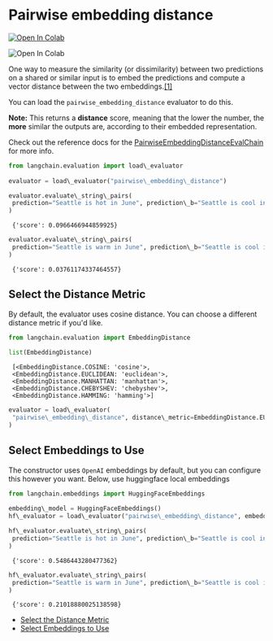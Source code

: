 # Pairwise embedding distance

[![Open In Colab](https://colab.research.google.com/assets/colab-badge.svg)](https://colab.research.google.com/github/langchain-ai/langchain/blob/master/docs/docs/guides/evaluation/comparison/pairwise_embedding_distance.ipynb)

![Open In Colab](https://colab.research.google.com/assets/colab-badge.svg)

One way to measure the similarity (or dissimilarity) between two predictions on a shared or similar input is to embed the predictions and compute a vector distance between the two embeddings.[\[1\]](#cite_note-1)

You can load the `pairwise_embedding_distance` evaluator to do this.

**Note:** This returns a **distance** score, meaning that the lower the number, the **more** similar the outputs are, according to their embedded representation.

Check out the reference docs for the [PairwiseEmbeddingDistanceEvalChain](https://api.python.langchain.com/en/latest/evaluation/langchain.evaluation.embedding_distance.base.PairwiseEmbeddingDistanceEvalChain.html#langchain.evaluation.embedding_distance.base.PairwiseEmbeddingDistanceEvalChain) for more info.

```python
from langchain.evaluation import load\_evaluator  
  
evaluator = load\_evaluator("pairwise\_embedding\_distance")  

```

```python
evaluator.evaluate\_string\_pairs(  
 prediction="Seattle is hot in June", prediction\_b="Seattle is cool in June."  
)  

```

```text
 {'score': 0.0966466944859925}  

```

```python
evaluator.evaluate\_string\_pairs(  
 prediction="Seattle is warm in June", prediction\_b="Seattle is cool in June."  
)  

```

```text
 {'score': 0.03761174337464557}  

```

## Select the Distance Metric[​](#select-the-distance-metric "Direct link to Select the Distance Metric")

By default, the evaluator uses cosine distance. You can choose a different distance metric if you'd like.

```python
from langchain.evaluation import EmbeddingDistance  
  
list(EmbeddingDistance)  

```

```text
 [<EmbeddingDistance.COSINE: 'cosine'>,  
 <EmbeddingDistance.EUCLIDEAN: 'euclidean'>,  
 <EmbeddingDistance.MANHATTAN: 'manhattan'>,  
 <EmbeddingDistance.CHEBYSHEV: 'chebyshev'>,  
 <EmbeddingDistance.HAMMING: 'hamming'>]  

```

```python
evaluator = load\_evaluator(  
 "pairwise\_embedding\_distance", distance\_metric=EmbeddingDistance.EUCLIDEAN  
)  

```

## Select Embeddings to Use[​](#select-embeddings-to-use "Direct link to Select Embeddings to Use")

The constructor uses `OpenAI` embeddings by default, but you can configure this however you want. Below, use huggingface local embeddings

```python
from langchain.embeddings import HuggingFaceEmbeddings  
  
embedding\_model = HuggingFaceEmbeddings()  
hf\_evaluator = load\_evaluator("pairwise\_embedding\_distance", embeddings=embedding\_model)  

```

```python
hf\_evaluator.evaluate\_string\_pairs(  
 prediction="Seattle is hot in June", prediction\_b="Seattle is cool in June."  
)  

```

```text
 {'score': 0.5486443280477362}  

```

```python
hf\_evaluator.evaluate\_string\_pairs(  
 prediction="Seattle is warm in June", prediction\_b="Seattle is cool in June."  
)  

```

```text
 {'score': 0.21018880025138598}  

```

- [Select the Distance Metric](#select-the-distance-metric)
- [Select Embeddings to Use](#select-embeddings-to-use)
